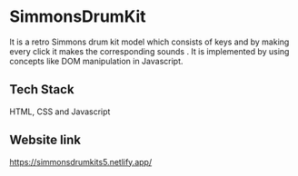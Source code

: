 # SimmonsDrumKit

It is a retro Simmons drum kit model which consists of keys and by making every click it makes the corresponding sounds . It is implemented by using concepts like DOM manipulation in Javascript.

## Tech Stack 

HTML, CSS and Javascript

## Website link

https://simmonsdrumkits5.netlify.app/
